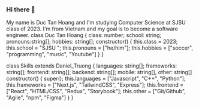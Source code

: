 ### Hi there 👋
My name is Duc Tan Hoang and I'm studying Computer Science at SJSU class of 2023. I'm from Vietnam and my goal is to become a software engineer.
class Duc Tan Hoang  {
  class: number; school: string; pronouns:string[]; hobbies: string[]; 
  constructor() {
    this.class = 2023;
    this.school =  "SJSU ";
    this.pronouns =  ["he/him"];
    this.hobbies = ["soccer", "programming", "music", "Youtube"]
  }
}

class Skills extends Daniel_Truong {
  languages: string[]; frameworks: string[]; frontend: string[]; backend: string[]; mobile: string[], other: string[]
  constructor() {
    super();
    this.languages = ["Javascript", "C++", "Python"];
    this.frameworks = ["Next.js", "TailwindCSS", "Express"];
    this.frontend = ["React", "HTML/CSS", "Redux", "Storybook"];
    this.other = ["Git/Github", "Agile", "npm", "Figma"]
  }
}
